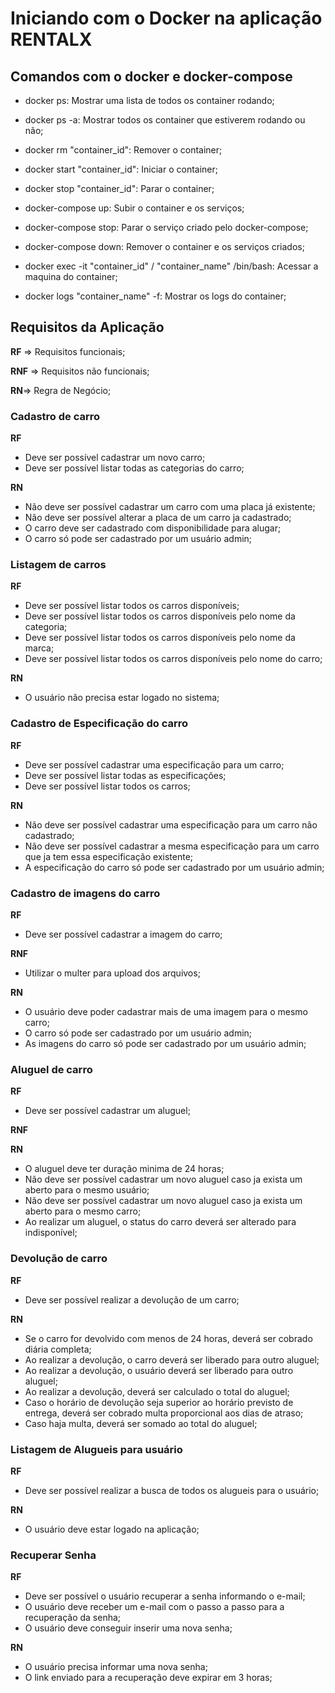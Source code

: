 # Iniciando com o Docker na aplicação RENTALX

## Comandos com o docker e docker-compose

- docker ps: Mostrar uma lista de todos os container rodando;

- docker ps -a: Mostrar todos os container que estiverem rodando ou não;

- docker rm "container_id": Remover o container;

- docker start "container_id": Iniciar o container;

- docker stop "container_id": Parar o container;

- docker-compose up: Subir o container e os serviços;

- docker-compose stop: Parar o serviço criado pelo docker-compose;

- docker-compose down: Remover o container e os serviços criados;

- docker exec -it "container_id" / "container_name" /bin/bash: Acessar a maquina do container;

- docker logs "container_name" -f: Mostrar os logs do container;


## Requisitos da Aplicação

**RF** => Requisitos funcionais;

**RNF** => Requisitos não funcionais; 

**RN**=> Regra de Negócio;


### Cadastro de carro

  **RF**
  - Deve ser possível cadastrar um novo carro;
  - Deve ser possível listar todas as categorias do carro;

  **RN**
  - Não deve ser possível cadastrar um carro com uma placa já existente;
  - Não deve ser possível alterar a placa de um carro ja cadastrado;
  - O carro deve ser cadastrado com disponibilidade para alugar;
  - O carro só pode ser cadastrado por um usuário admin;


### Listagem de carros

  **RF**
  - Deve ser possível listar todos os carros disponíveis;
  - Deve ser possível listar todos os carros disponíveis pelo nome da categoria;
  - Deve ser possível listar todos os carros disponíveis pelo nome da marca;
  - Deve ser possível listar todos os carros disponíveis pelo nome do carro;



  **RN**
  - O usuário não precisa estar logado no sistema;


### Cadastro de Especificação do carro

  **RF**
  - Deve ser possível cadastrar uma especificação para um carro;
  - Deve ser possível listar todas as especificações;
  - Deve ser possível listar todos os carros;

  **RN**
  - Não deve ser possível cadastrar uma especificação para um carro não cadastrado;
  - Não deve ser possível cadastrar a mesma especificação para um carro que ja tem essa especificação existente;
  - A especificação do carro só pode ser cadastrado por um usuário admin;


### Cadastro de imagens do carro
  **RF**
  - Deve ser possível cadastrar a imagem do carro;

  **RNF**
  - Utilizar o multer para upload dos arquivos;

  **RN**
  - O usuário deve poder cadastrar mais de uma imagem para o mesmo carro;
  - O carro só pode ser cadastrado por um usuário admin;
  - As imagens do carro só pode ser cadastrado por um usuário admin;


### Aluguel de carro

**RF**
- Deve ser possível cadastrar um aluguel;

**RNF**

**RN**
- O aluguel deve ter duração minima de 24 horas;
- Não deve ser possível cadastrar um novo aluguel caso ja exista um aberto para o mesmo usuário;
- Não deve ser possível cadastrar um novo aluguel caso ja exista um aberto para o mesmo carro;
- Ao realizar um aluguel, o status do carro deverá ser alterado para indisponível;


### Devolução de carro

**RF**
- Deve ser possível realizar a devolução de um carro;

**RN**
- Se o carro for devolvido com menos de 24 horas, deverá ser cobrado diária completa;
- Ao realizar a devolução, o carro deverá ser liberado para outro aluguel;
- Ao realizar a devolução, o usuário deverá ser liberado para outro aluguel;
- Ao realizar a devolução, deverá ser calculado o total do aluguel;
- Caso o horário de devolução seja superior ao horário previsto de entrega, deverá ser cobrado multa proporcional aos dias de atraso;
- Caso haja multa, deverá ser somado ao total do aluguel;

### Listagem de Alugueis para usuário

**RF**
- Deve ser possível realizar a busca de todos os alugueis para o usuário;

**RN**
- O usuário deve estar logado na aplicação;

### Recuperar Senha

**RF**
- Deve ser possível o usuário recuperar a senha informando o e-mail;
- O usuário deve receber um e-mail com o passo a passo para a recuperação da senha;
- O usuário deve conseguir inserir uma nova senha;

**RN**
- O usuário precisa informar uma nova senha;
- O link enviado para a recuperação deve expirar em 3 horas;
